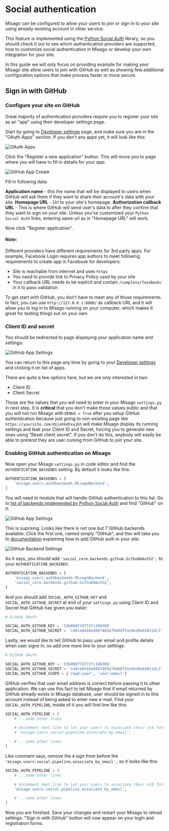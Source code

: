 Social authentication
=====================

Misago can be configured to allow your users to join or sign in to your site using already-existing account in other service.

This feature is implemented using the [Python Social Auth](http://python-social-auth.readthedocs.io/en/latest/) library, so you should check it out to see which authentication providers are supported, how to customize social authentication in Misago or develop your own integration for your site.

In this guide we will only focus on providing example for making your Misago site allow users to join with GitHub as well as showing few additional configuration options that make process faster or more secure.


## Sign in with GitHub


### Configure your site on GitHub

Great majority of authentication providers require you to register your site as an "app" using their developer settings page.

Start by going to [Developer settings](https://github.com/settings/developers) page, and make sure you are in the "OAuth Apps" section. If you don't any apps yet, it will look like this:

![OAuth Apps](./images/SocialAuth/github_step_1.png)

Click the "Register a new application" button. This will move you to page where you will have to fill in details for your app:

![GitHub App Create](./images/SocialAuth/github_step_2.png)

Fill in following data:

**Application name** - this the name that will be displayed to users when GitHub will ask them if they want to share their account's data with your site.
**Homepage URL** - Url to your site's homepage.
**Authorization callback URL** - This is where GitHub will send user's data to after they confirm that they want to sign on your site. Unless you've customized your ``Python Social Auth`` links, entering same url as in "Homepage URL" will work.

Now click "Register application".


#### Note:

Different providers have different requirements for 3rd party apps. For example, Facebook Login requires app authors to meet following requirements to create app in Facebook for developers:

- Site is reachable from internet and uses ``https``
- You need to provide link to Privacy Policy used by your site
- Your callback URL needs to be explicit and contain `/complete/facebook/` in it to pass validation

To get start with GitHub, you don't have to meet any of those requirements. In fact, you can use `http://127.0.0.1:8000/` as callback URL and it will allow you to log in to Misago running on your computer, which makes it great for testing things out on your own.


### Client ID and secret

You should be redirected to page displaying your application name and settings:

![GitHub App Settings](./images/SocialAuth/github_step_3.png)

You can return to this page any time by going to your [Developer settings](https://github.com/settings/developers) and clicking it on list of apps.

There are quite a few options here, but we are only interested in two:

- Client ID
- Client Secret

Those are the values that you will need to enter in your Misago ``settings.py`` in next step. It is **critical** that you don't make those values public and that you will not run Misago with ``DEBUG = True`` after you setup GitHub authentication because just going to non-existing page like `https://yoursite.com/dsjahkdhsajkh` will make Misago display its running settings and leak your Client ID and Secret, forcing you to generate new ones using "Reset client secret". If you don't do this, anybody will easily be able to pretend they are user coming from GitHub to join your site.


### Enabling GitHub authentication on Misago

Now open your Misago ``settings.py`` in code editor and find the ``AUTHENTICATION_BACKENDS`` setting. By default it looks like this:

```python
AUTHENTICATION_BACKENDS = [
    'misago.users.authbackends.MisagoBackend',
]
```

You will need to module that will handle GitHub authentication to this list. Go to [list of backends implemented by Python Social Auth](http://python-social-auth.readthedocs.io/en/latest/backends/index.html) and find "GitHub" on it:

![GitHub App Settings](./images/SocialAuth/github_step_4.png)

This is suprising. Looks like there is not one but 7 GitHub backends available. Click the first one, named simply "GitHub", and this will take you to [documentation](http://python-social-auth.readthedocs.io/en/latest/backends/github.html) explaining how to add GitHub auth in your site:

![GitHub Backend Settings](./images/SocialAuth/github_step_5.png)

As it says, you should add ``'social_core.backends.github.GithubOAuth2',`` to your ``AUTHENTICATION_BACKENDS``:

```python
AUTHENTICATION_BACKENDS = [
    'misago.users.authbackends.MisagoBackend',
    'social_core.backends.github.GithubOAuth2',
]
```

And you should add ``SOCIAL_AUTH_GITHUB_KEY`` and ``SOCIAL_AUTH_GITHUB_SECRET`` at end of your ``settings.py`` using Client ID and Secret that GitHub has given you ealier:

```python
# GitHub OAuth

SOCIAL_AUTH_GITHUB_KEY = '53b098f7d772fc196389'
SOCIAL_AUTH_GITHUB_SECRET = 'cddceb4164d897485e76d69751e9e20eb50114c3'
```

Lastly, we would like to tell GitHub to pass user email and profile details when user signs in, so add one more line to your settings:

```python
# GitHub OAuth

SOCIAL_AUTH_GITHUB_KEY = '53b098f7d772fc196389'
SOCIAL_AUTH_GITHUB_SECRET = 'cddceb4164d897485e76d69751e9e20eb50114c3'
SOCIAL_AUTH_GITHUB_SCOPE = ['read:user', 'user:email']
```

GitHub verifies that user email address is correct before passing it to other application. We can use this fact to tell Misago that if email returned by GitHub already exists in Misago database, user should be signed in to this account instead of being asked to enter new e-mail. Find your ``SOCIAL_AUTH_PIPELINE``, inside of it you will find line like this:

```python
SOCIAL_AUTH_PIPELINE = (
    # ...some other lines

    # Uncomment next line to let your users to associate their old forum account with social one.
    # 'misago.users.social.pipeline.associate_by_email',

    # ...some other lines
)
```

Like comment says, remove the ``#`` sign from before the ``'misago.users.social.pipeline.associate_by_email',`` so it looks like this:

```python
SOCIAL_AUTH_PIPELINE = (
    # ...some other lines

    # Uncomment next line to let your users to associate their old forum account with social one.
    'misago.users.social.pipeline.associate_by_email',

    # ...some other lines
)
```

Now you are finished. Save your changes and restart your Misago to reload settings. "Sign in with GitHub" button will now appear on your login and registration forms.